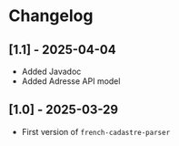 # Changelog

## [1.1] - 2025-04-04

- Added Javadoc
- Added Adresse API model

## [1.0] - 2025-03-29

- First version of `french-cadastre-parser`

